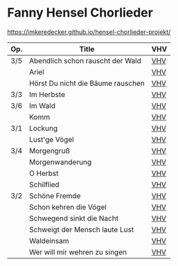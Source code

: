 # Fanny Hensel Chorlieder

https://imkeredecker.github.io/hensel-chorlieder-projekt/

| Op. | Title                             | VHV                                                                                                                                                                    |
|-----|-----------------------------------|------------------------------------------------------------------------------------------------------------------------------------------------------------------------|
| 3/5 | Abendlich schon rauscht der Wald  | [VHV](https://verovio.humdrum.org/?file=https://raw.githubusercontent.com/ImkeRedecker/hensel-chorlieder/refs/heads/master/kern/hensel-abendlich-schon.krn)            |
|     | Ariel                             | [VHV](https://verovio.humdrum.org/?file=https://raw.githubusercontent.com/ImkeRedecker/hensel-chorlieder/refs/heads/master/kern/hensel-ariel.krn)                      |
|     | Hörst Du nicht die Bäume rauschen | [VHV](https://verovio.humdrum.org/?file=https://raw.githubusercontent.com/ImkeRedecker/hensel-chorlieder/refs/heads/master/kern/hensel-hoerst-du.krn)                  |
| 3/3 | Im Herbste                        | [VHV](https://verovio.humdrum.org/?file=https://raw.githubusercontent.com/ImkeRedecker/hensel-chorlieder/refs/heads/master/kern/hensel-im-herbste.krn)                 |
| 3/6 | Im Wald                           | [VHV](https://verovio.humdrum.org/?file=https://raw.githubusercontent.com/ImkeRedecker/hensel-chorlieder/refs/heads/master/kern/hensel-im-wald.krn)                    |
|     | Komm                              | [VHV](https://verovio.humdrum.org/?file=https://raw.githubusercontent.com/ImkeRedecker/hensel-chorlieder/refs/heads/master/kern/hensel-komm.krn)                       |
| 3/1 | Lockung                           | [VHV](https://verovio.humdrum.org/?file=https://raw.githubusercontent.com/ImkeRedecker/hensel-chorlieder/refs/heads/master/kern/hensel-lockung.krn)                    |
|     | Lust'ge Vögel                     | [VHV](https://verovio.humdrum.org/?file=https://raw.githubusercontent.com/ImkeRedecker/hensel-chorlieder/refs/heads/master/kern/hensel-lustge-voegel.krn)              |
| 3/4 | Morgengruß                        | [VHV](https://verovio.humdrum.org/?file=https://raw.githubusercontent.com/ImkeRedecker/hensel-chorlieder/refs/heads/master/kern/hensel-morgengruss.krn)                |
|     | Morgenwanderung                   | [VHV](https://verovio.humdrum.org/?file=https://raw.githubusercontent.com/ImkeRedecker/hensel-chorlieder/refs/heads/master/kern/hensel-morgenwanderung.krn)            |
|     | O Herbst                          | [VHV](https://verovio.humdrum.org/?file=https://raw.githubusercontent.com/ImkeRedecker/hensel-chorlieder/refs/heads/master/kern/hensel-o-herbst.krn)                   |
|     | Schilflied                        | [VHV](https://verovio.humdrum.org/?file=https://raw.githubusercontent.com/ImkeRedecker/hensel-chorlieder/refs/heads/master/kern/hensel-schilflied.krn)                 |
| 3/2 | Schöne Fremde                     | [VHV](https://verovio.humdrum.org/?file=https://raw.githubusercontent.com/ImkeRedecker/hensel-chorlieder/refs/heads/master/kern/hensel-schoene-fremde.krn)             |
|     | Schon kehren die Vögel            | [VHV](https://verovio.humdrum.org/?file=https://raw.githubusercontent.com/ImkeRedecker/hensel-chorlieder/refs/heads/master/kern/hensel-schon-kehren.krn)               |
|     | Schwegend sinkt die Nacht         | [VHV](https://verovio.humdrum.org/?file=https://raw.githubusercontent.com/ImkeRedecker/hensel-chorlieder/refs/heads/master/kern/hensel-schweigend-sinkt-die-nacht.krn) |
|     | Schweigt der Mensch laute Lust    | [VHV](https://verovio.humdrum.org/?file=https://raw.githubusercontent.com/ImkeRedecker/hensel-chorlieder/refs/heads/master/kern/hensel-schweigt.krn)                   |
|     | Waldeinsam                        | [VHV](https://verovio.humdrum.org/?file=https://raw.githubusercontent.com/ImkeRedecker/hensel-chorlieder/refs/heads/master/kern/hensel-waldeinsam.krn)                 |
|     | Wer will mir wehren zu singen     | [VHV](https://verovio.humdrum.org/?file=https://raw.githubusercontent.com/ImkeRedecker/hensel-chorlieder/refs/heads/master/kern/hensel-wer-will.krn)                   |
